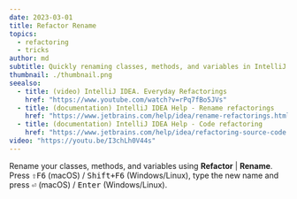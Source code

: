 ```yaml
---
date: 2023-03-01
title: Refactor Rename
topics:
  - refactoring
  - tricks
author: md
subtitle: Quickly renaming classes, methods, and variables in IntelliJ IDEA.
thumbnail: ./thumbnail.png
seealso:
  - title: (video) IntelliJ IDEA. Everyday Refactorings
    href: "https://www.youtube.com/watch?v=rPq7fBo5JVs"
  - title: (documentation) IntelliJ IDEA Help - Rename refactorings
    href: "https://www.jetbrains.com/help/idea/rename-refactorings.html"
  - title: (documentation) IntelliJ IDEA Help - Code refactoring
    href: "https://www.jetbrains.com/help/idea/refactoring-source-code.html"
video: "https://youtu.be/I3chLh0V44s"
---
```


Rename your classes, methods, and variables using **Refactor** | **Rename**. Press <kbd>⇧F6</kbd> (macOS) / <kbd>Shift+F6</kbd> (Windows/Linux), type the new name and press <kbd>⏎</kbd> (macOS) / <kbd>Enter</kbd> (Windows/Linux).
